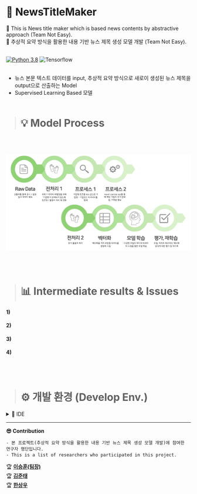 # 📑 NewsTitleMaker
🌟 This is News title maker which is based news contents by abstractive approach (Team Not Easy).    
🌟 추상적 요약 방식을 활용한 내용 기반 뉴스 제목 생성 모델 개발 (Team Not Easy).    <br></br>

[![Python 3.8](https://img.shields.io/badge/python-3.8-blue.svg)](https://www.python.org/downloads/release/python-380/)  ![Tensorflow](https://img.shields.io/badge/Tensorflow-1.5.1-orange.svg)
<br></br>
- 뉴스 본문 텍스트 데이터를 input, 추상적 요약 방식으로 새로이 생성된 뉴스 제목을 output으로 산출하는 Model
- Supervised Learning Based 모델
<br></br>

># 💡 Model Process
<br></br>
<p align="center">
  <img src="https://github.com/CodingLeeSeungHoon/StockPricePredictor/blob/main/process.png" />
</p>
<br></br>

># 📊 Intermediate results & Issues
#### 1)    
#### 2)    
#### 3)    
#### 4)   
<br></br>

># ⚙️ 개발 환경 (Develop Env.)

<details>
    <summary>🔎 IDE </summary>
  
```
Pycharm / Jupyter Notebook / Colab
```

</details>

---    
**😎 Contribution**
```
- 본 프로젝트(추상적 요약 방식을 활용한 내용 기반 뉴스 제목 생성 모델 개발)에 참여한 연구자 명단입니다.
- This is a list of researchers who participated in this project.
```   
🏆 **[이승훈(팀장)](https://github.com/CodingLeeSeungHoon)**      
🏆 **[김준태](https://github.com/KZunT)**    
🏆 **[한상우](https://github.com/sktkddn777)**   
